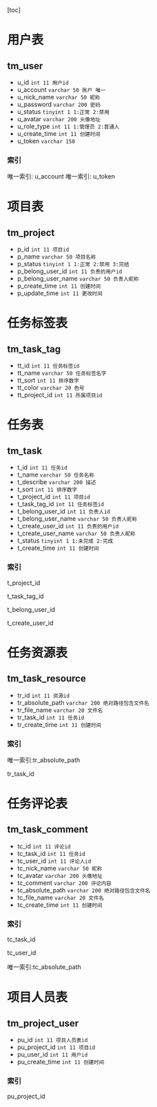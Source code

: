 [toc]

# 用户表

## tm_user

- u_id `int 11 用户id`
- u_account `varchar 50 账户 唯一`
- u_nick_name `varchar 50 昵称`
- u_password `varchar 200 密码`
- u_status `tinyint 1 1:正常 2:禁用`
- u_avatar `varchar 200 头像地址`
- u_role_type `int 11 1:管理员 2:普通人`
- u_create_time `int 11 创建时间`
- u_token `varchar 150`

### 索引

唯一索引: u_account
唯一索引: u_token

# 项目表

## tm_project

- p_id `int 11 项目id`
- p_name `varchar 50 项目名称`
- p_status `tinyint 1 1:正常 2:禁用 3:完结`
- p_belong_user_id `int 11 负责的用户id`
- p_belong_user_name `varchar 50 负责人昵称`
- p_create_time `int 11 创建时间`
- p_update_time `int 11 更改时间`

# 任务标签表

## tm_task_tag

- tt_id `int 11 任务标签id`
- tt_name `varchar 50 任务标签名字`
- tt_sort `int 11 排序数字`
- tt_color `varchar 20 色号`
- tt_project_id `int 11 所属项目id`

# 任务表

## tm_task

- t_id `int 11 任务id`
- t_name `varchar 50 任务名称`
- t_describe `varchar 200 描述`
- t_sort `int 11 排序数字`
- t_project_id `int 11 项目id`
- t_task_tag_id `int 11 任务标签id`
- t_belong_user_id `int 11 负责人id`
- t_belong_user_name `varchar 50 负责人昵称`
- t_create_user_id `int 11 负责的用户id`
- t_create_user_name `varchar 50 负责人昵称`
- t_status `tinyint 1 1:未完成 2:完成`
- t_create_time `int 11 创建时间`

### 索引

t_project_id

t_task_tag_id

t_belong_user_id

t_create_user_id

# 任务资源表

## tm_task_resource

- tr_id `int 11 资源id`
- tr_absolute_path `varchar 200 绝对路径包含文件名`
- tr_file_name `varchar 20 文件名`
- tr_task_id `int 11 任务id`
- tr_create_time `int 11 创建时间`

### 索引

唯一索引:tr_absolute_path

tr_task_id

# 任务评论表

## tm_task_comment

- tc_id `int 11 评论id`
- tc_task_id `int 11 任务id`
- tc_user_id `int 11 评论人id`
- tc_nick_name `varchar 50 昵称`
- tc_avatar `varchar 200 头像地址`
- tc_comment `varchar 200 评论内容`
- tc_absolute_path `varchar 200 绝对路径包含文件名`
- tc_file_name `varchar 20 文件名`
- tc_create_time `int 11 创建时间`

### 索引

tc_task_id

tc_user_id

唯一索引:tc_absolute_path

# 项目人员表

## tm_project_user

- pu_id `int 11 项目人员表id`
- pu_project_id `int 11 项目id`
- pu_user_id `int 11 用户id`
- pu_create_time `int 11 创建时间`

### 索引

pu_project_id

